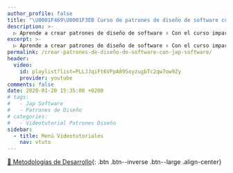 ```yaml
---
author_profile: false
title: "\U0001F469‍\U0001F3EB Curso de patrones de diseño de software con Jap Software"
description: >-
  ▷ Aprende a crear patrones de diseño de software ✌️ Con el curso impartido por Jap Software
excerpt: >-
  ▷ Aprende a crear patrones de diseño de software ✌️ Con el curso impartido por Jap Software
permalink: /crear-patrones-de-diseño-de-software-con-jap-software/
header:
  video:
    id: playlist?list=PLLJJqiFt6VPpA89SoyzugbTc2qw7ow9Zy
    provider: youtube
comments: false
date: 2020-01-20 15:35:00 +0200
# tags:
#   - Jap Software
#   - Patrones de Diseño
# categories:
#   - Videotutorial Patrones Diseño
sidebar:
  - title: Menú Videotutoriales
    nav: vtuto
---
```


[💼 Metodologías de Desarrollo](/cursos-tecnologia/#-metodologías-de-desarrollo){: .btn .btn--inverse .btn--large .align-center}
